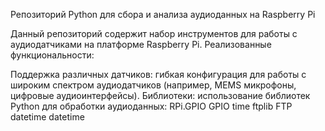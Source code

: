 Репозиторий Python для сбора и анализа аудиоданных на Raspberry Pi

Данный репозиторий содержит набор инструментов для работы с аудиодатчиками на платформе Raspberry Pi. Реализованные функциональности:

Поддержка различных датчиков: гибкая конфигурация для работы с широким спектром аудиодатчиков (например, MEMS микрофоны, цифровые аудиоинтерфейсы).
Библиотеки: использование библиотек Python для обработки аудиоданных:
RPi.GPIO GPIO
time
ftplib FTP
datetime datetime
